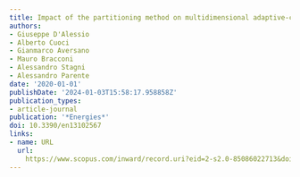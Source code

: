 ```yaml
---
title: Impact of the partitioning method on multidimensional adaptive-chemistry simulations
authors:
- Giuseppe D'Alessio
- Alberto Cuoci
- Gianmarco Aversano
- Mauro Bracconi
- Alessandro Stagni
- Alessandro Parente
date: '2020-01-01'
publishDate: '2024-01-03T15:58:17.958858Z'
publication_types:
- article-journal
publication: '*Energies*'
doi: 10.3390/en13102567
links:
- name: URL
  url: 
    https://www.scopus.com/inward/record.uri?eid=2-s2.0-85086022713&doi=10.3390%2fen13102567&partnerID=40&md5=afb8c81fca2ce8efed0196de84e47bbb
---
```

